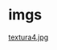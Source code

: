 # imgs 
<a href='https://gabrielryanft.github.io/learning/cursoemvideo/javascript/exercicios-cursoemvideo/contador/imgs/textura4.jpg' target='_blank' rel='next'>textura4.jpg</a><br/>
